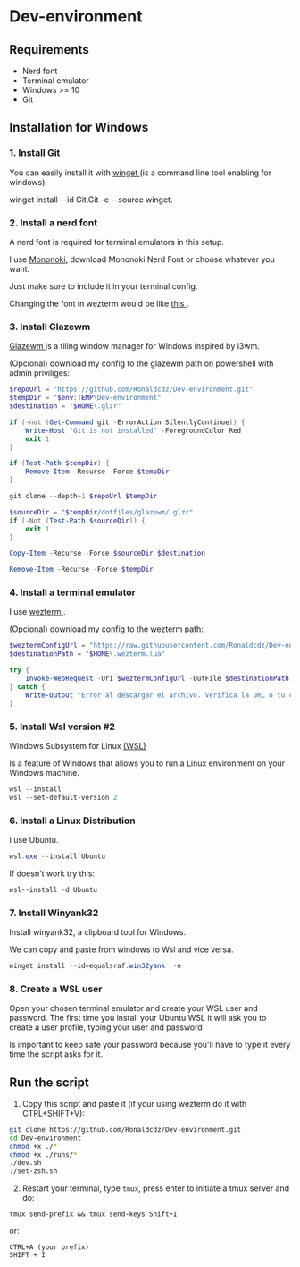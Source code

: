 # Dev-environment

## Requirements

- Nerd font
- Terminal emulator
- Windows >= 10
- Git

## Installation for Windows

### 1. Install Git

You can easily install it with [ winget ](https://learn.microsoft.com/en-us/windows/package-manager/winget/) (is a command line tool enabling for windows).

winget install --id Git.Git -e --source winget.

### 2. Install a nerd font

A nerd font is required for terminal emulators in this setup.

I use [ Mononoki](https://www.nerdfonts.com/font-downloads), download Mononoki Nerd Font or choose whatever you want.

Just make sure to include it in your terminal config.

Changing the font in wezterm would be like [ this ](https://wezterm.org/config/fonts.html).

### 3. Install Glazewm

[ Glazewm ](https://github.com/glzr-io/glazewm?tab=readme-ov-file#installation) is a tiling window manager for Windows inspired by i3wm.

(Opcional) download my config to the glazewm path on powershell with admin priviliges:

```powershell
$repoUrl = "https://github.com/Ronaldcdz/Dev-environment.git"
$tempDir = "$env:TEMP\Dev-environment"
$destination = "$HOME\.glzr"

if (-not (Get-Command git -ErrorAction SilentlyContinue)) {
    Write-Host "Git is not installed" -ForegroundColor Red
    exit 1
}

if (Test-Path $tempDir) {
    Remove-Item -Recurse -Force $tempDir
}

git clone --depth=1 $repoUrl $tempDir

$sourceDir = "$tempDir/dotfiles/glazewm/.glzr"
if (-Not (Test-Path $sourceDir)) {
    exit 1
}

Copy-Item -Recurse -Force $sourceDir $destination

Remove-Item -Recurse -Force $tempDir
```

### 4. Install a terminal emulator

I use [ wezterm ](https://wezterm.org/installation.html).

(Opcional) download my config to the wezterm path:

```powershell
$weztermConfigUrl = "https://raw.githubusercontent.com/Ronaldcdz/Dev-environment/main/dotfiles/wezterm/.wezterm.lua"
$destinationPath = "$HOME\.wezterm.lua"

try {
    Invoke-WebRequest -Uri $weztermConfigUrl -OutFile $destinationPath -ErrorAction Stop
} catch {
    Write-Output "Error al descargar el archivo. Verifica la URL o tu conexión a internet."
}
```

### 5. Install Wsl version #2

Windows Subsystem for Linux [ (WSL) ](https://learn.microsoft.com/en-us/windows/wsl/about)

Is a feature of Windows that allows you to run a Linux environment on your Windows machine.

```powershell
wsl --install
wsl --set-default-version 2
```

### 6. Install a Linux Distribution

I use Ubuntu.

```powershell
wsl.exe --install Ubuntu
```

If doesn't work try this:

```powershell
wsl--install -d Ubuntu
```

### 7. Install Winyank32

Install winyank32, a clipboard tool for Windows.

We can copy and paste from windows to Wsl and vice versa.

```powershell
winget install --id=equalsraf.win32yank  -e
```

### 8. Create a WSL user

Open your chosen terminal emulator and create your WSL user and password.
The first time you install your Ubuntu WSL it will ask you to create a user profile, typing your user and password

Is important to keep safe your password because you'll have to type it every time the
script asks for it.

## Run the script

1. Copy this script and paste it (if your using wezterm do it with CTRL+SHIFT+V):

```bash
git clone https://github.com/Ronaldcdz/Dev-environment.git
cd Dev-environment
chmod +x ./*
chmod +x ./runs/*
./dev.sh
./set-zsh.sh
```

2. Restart your terminal, type <code lang="bash">tmux</code>, press enter to initiate a tmux server and do:

```shell
tmux send-prefix && tmux send-keys Shift+I
```

or:

```shell
CTRL+A (your prefix)
SHIFT + I
```
